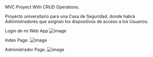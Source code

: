 MVC Proyect With CRUD Operations.


Proyecto universitario para una Casa de Seguridad, donde habrá Administradores que asignan los dispositivos de acceso a los Usuarios.

Login de mi Web App
![image](https://user-images.githubusercontent.com/49128144/132264257-502fe128-fa73-40ca-99aa-9ca298344360.png)



Index Page.
![image](https://user-images.githubusercontent.com/49128144/132264307-3ef1c771-cf09-4797-bc0a-eeb47ade5607.png)



Administrador Page.
![image](https://user-images.githubusercontent.com/49128144/132264366-d9031c90-bbce-454f-873b-58f6ad1718e5.png)

